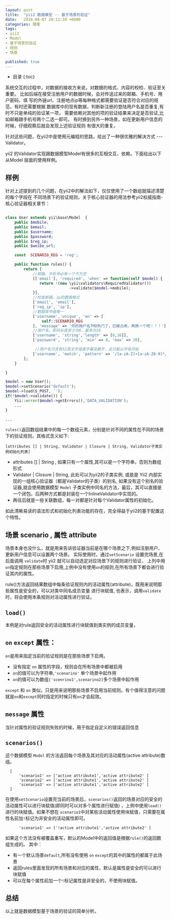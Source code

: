 ```yaml
---
layout: post
title:  "yii2 数据模型 -- 基于场景的验证"
date:   2018-08-07 20:11:39 +0800
categories: 随笔
tags: 
- yii2
- Model
- 基于场景的验证
- 规则 
- 场景

published: true
---
```

* 目录
{:toc}

<!--
破vim 回头高两件事
1. 自动保存
2. 自动折行换行
-->

<!--先说一坨可能的实际遇到的情况, 爆料一下人世间的各种苦难 -->

系统交互的过程中，对数据的接收方来说，对数据的格式、内容的校检、验证至关重要。
比如后端在接受注册用户的数据时候，会对传送过来的邮箱、手机号、用户密码、填
写的外链url、注册地点ip等每种格式都需要验证是否符合对应的规范，有时还需要根据
数据库中的现有数据，判断新注册的登陆用户名是否重复,有时不只是单纯的验证某一项，
需要依赖对其他的项的验证结果来决定是否验证,比如邮箱跟手机号两个二选一即可。
有时换到另外一种场景，如在更新用户信息的时候，仔细观察后就会发现上述验证规则
有很大的重复。

针对这些问题，在yii2中是使用元编程的思路，给出了一种很优雅的解决方式 --- Validator。

yii2 的Validator实现跟数据模型Model有很多的互相交互、依赖。下面给出以下从Model
层面的使用样例。

<!-- 救世主降生 -->


<!--如何使用救世主拯救 -->

## 样例

针对上述提到的几个问题，在yii2中的解法如下，仅仅使用了一个数组就描述清楚的每个字段在
不同场景下的验证规则，关于核心验证器的用法参考yii2权威指南-核心验证器相关章节：

```php

class User extends yii\base\Model  {
    public $mobile;
    public $email;
    public $username;
    public $password;
    public $reg_ip;
    public $weibo_url;

    const  SCENARIO_REG = 'reg';

    public function rules() {
        return [
            //邮箱、手机号必有一个不为空
            [['email'], 'required', 'when' => function(self $model) {
               return !(new \yii\validators\RequiredValidator())
                            ->validate($model->mobile);
            }],
            //检查邮箱、ip的数据格式
            ['email', 'email'],
            ['reg_ip', 'ip'],
            //数据库中值唯一
            ['username','unique', 'on' => [
                self::SCENARIO_REG
            ], 'message' => '你的用户名TMD热门了，已被占用，再换一个吧！！！'],
            //用户名，密码长度至少为8，最多为16
            ['username', 'string','length' => [8,16]],
            ['password', 'string', 'min' => 8, 'max' => 20],

             //用户名只含有52英文字母表字幕及数字，且只能以字母开始
            ['username', 'match', 'pattern' => '/[a-zA-Z]+[a-zA-Z0-9]*/'],
        ];
    }

}

$model = new User();
$model->setScenario('default');
$model->load($_POST, '');
if(!$model->validate()) {
    Yii::error($model->getErrors(),'DATA_VALIDATION');
    ...
}

...

```


`rules()`返回数组结果中的每一个数组元素，分别是针对不同的属性在不同的场景下的验证规则，其格式含义如下:

`[attributes [] | String, Validator | Closure | String, Validator子类实例初始化列表]`

- attributes [] | String , 如果只有一个属性,其可以是一个字符串，否则为数组形式
- Validator | Closure | String,  此处可以为yii2的子类实例, 或是是 Yii2 内部实现的一组核心验证器（都是Validator的子类）的别名, 
  如果没有这个别名的验证器,就会使用数据模型 `Model` 子类实例中同名的方法，最后，其可以直接是一个闭包。后两种方式都是封装在一个InlineValidator中实现的。
- 再往后就是一些关联数组，每一对都是针对每个Validator属性的初始化。

如此清晰易读的语法形式和初始化列表功能的存在，完全得益于yii2的基于配置这个特性。

## 场景 scenario , 属性 attribute

场景本身也没什么，就是用来告诉验证器当前是在哪个场景之下,例如注册用户、更新用户信息可以设置两个场景。
实际使用时，通过`setScenario` 设置完场景,在后面调用 `validate`时 yii2 就可以自动选定对应场景下的规则进行验证，
上列中用`on`指定规则在那些场景下启用,上例中没有使用`on`的规则,在所有场景下都会进行验证其内的属性。

rule()方法返回结果数组中每条验证规则内的活动属性(attribute)，既用来说明那些属性是安全的，可以对类中同名成员变量
进行块赋值, 也表示，调用`validate`时，将会使用本条规则对活动属性进行验证。

## `load()`

本例是对rule返回安全的活动属性进行块赋值到类实例的成员变量，

## `on` `except` 属性：


`on`是用来指定当前的验证规则是在那些场景下启用。

- 没有指定 `on` 属性的字段，规则会在所有场景中都被启用
- `on`的值可以为字符串,`'scenarino'` 单个场景中起作用
- `on`的值可以为数组`['scenrino1',scenarino2]`多个场景中起作用

`except` 和 `on` 类似，只是用来说明那些场景不启用当前规则。有个值得注意的问题就是`on`和`except`同时指定的时候只有`on`才会起效。


## `message` 属性

当针对属性的验证规则失败的时候，用于指定自定义的错误返回信息

##  `scenarios()`

这个数据模型 `Model` 的方法返回每个场景及其对应的活动属性(active attribute)数组。

```
  [
      'scenario1' => ['active attribute1','active attribute2' ]
      'scenario2' => ['active attribute1','active attribute2' ]
      'scenario3' => ['active attribute1','active attribute2' ]
  ]
```

在使用`setScenario`设置完当前的场景后，`scenarios()`返回的场景对应的安全的活动属性可以进行块赋值(即同时可以对多个属性进行赋值)
，上例中使用`load()` 进行的块赋值。如果不想在 `scenario1`中对某些活动属性使用块赋值，只需要在属性名前加`!`标记为非安全的活动属性即可。

```
      'scenario1' => ['!active attribute1','active attribute2' ]
```

如果这个方法没有被覆盖重写，默认的Model中的返回值是根据`rule()`的返回数组生成的。
其中：

- 有一个默认场景`default`,所有没有使用 `on` `except`的其中的属性的都属于此场景
- 返回rules里面发现的所有场景和对应的属性，默认是属性是安全的可以进行块赋值
- 可以在每个属性前加一个`!`标记属性是非安全的，不使用块赋值。


## 总结
以上就是数据模型基于场景的验证的简单分析。
<!-- 救世主的内部构造是怎么样的 -->

<!-- 救世主的内部构造是为什么是这样的 -->

